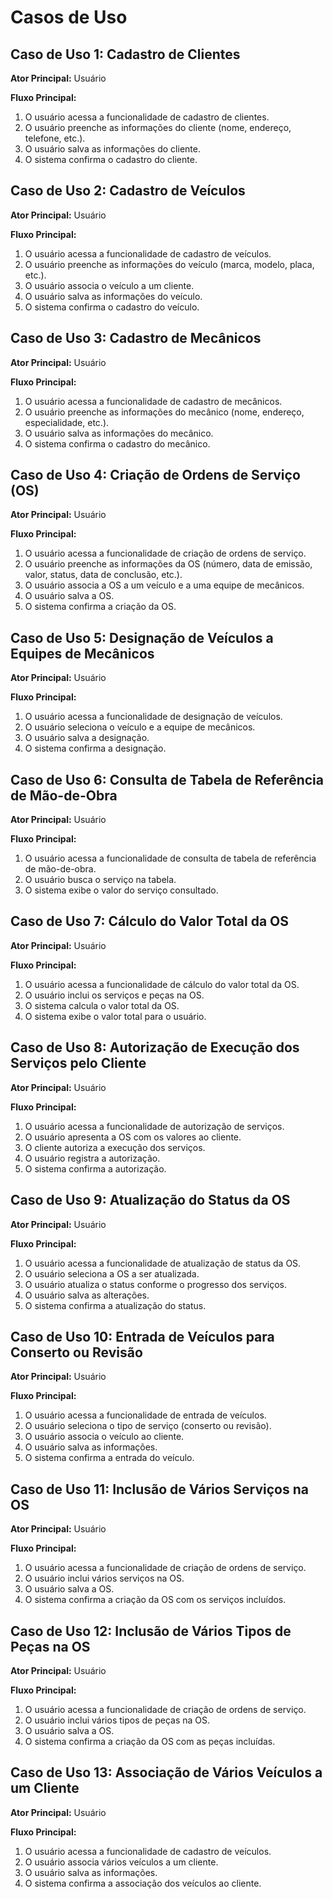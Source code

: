 # Casos de Uso

## Caso de Uso 1: Cadastro de Clientes

**Ator Principal:** Usuário

**Fluxo Principal:**
1. O usuário acessa a funcionalidade de cadastro de clientes.
2. O usuário preenche as informações do cliente (nome, endereço, telefone, etc.).
3. O usuário salva as informações do cliente.
4. O sistema confirma o cadastro do cliente.

## Caso de Uso 2: Cadastro de Veículos

**Ator Principal:** Usuário

**Fluxo Principal:**
1. O usuário acessa a funcionalidade de cadastro de veículos.
2. O usuário preenche as informações do veículo (marca, modelo, placa, etc.).
3. O usuário associa o veículo a um cliente.
4. O usuário salva as informações do veículo.
5. O sistema confirma o cadastro do veículo.

## Caso de Uso 3: Cadastro de Mecânicos

**Ator Principal:** Usuário

**Fluxo Principal:**
1. O usuário acessa a funcionalidade de cadastro de mecânicos.
2. O usuário preenche as informações do mecânico (nome, endereço, especialidade, etc.).
3. O usuário salva as informações do mecânico.
4. O sistema confirma o cadastro do mecânico.

## Caso de Uso 4: Criação de Ordens de Serviço (OS)

**Ator Principal:** Usuário

**Fluxo Principal:**
1. O usuário acessa a funcionalidade de criação de ordens de serviço.
2. O usuário preenche as informações da OS (número, data de emissão, valor, status, data de conclusão, etc.).
3. O usuário associa a OS a um veículo e a uma equipe de mecânicos.
4. O usuário salva a OS.
5. O sistema confirma a criação da OS.

## Caso de Uso 5: Designação de Veículos a Equipes de Mecânicos

**Ator Principal:** Usuário

**Fluxo Principal:**
1. O usuário acessa a funcionalidade de designação de veículos.
2. O usuário seleciona o veículo e a equipe de mecânicos.
3. O usuário salva a designação.
4. O sistema confirma a designação.

## Caso de Uso 6: Consulta de Tabela de Referência de Mão-de-Obra

**Ator Principal:** Usuário

**Fluxo Principal:**
1. O usuário acessa a funcionalidade de consulta de tabela de referência de mão-de-obra.
2. O usuário busca o serviço na tabela.
3. O sistema exibe o valor do serviço consultado.

## Caso de Uso 7: Cálculo do Valor Total da OS

**Ator Principal:** Usuário

**Fluxo Principal:**
1. O usuário acessa a funcionalidade de cálculo do valor total da OS.
2. O usuário inclui os serviços e peças na OS.
3. O sistema calcula o valor total da OS.
4. O sistema exibe o valor total para o usuário.

## Caso de Uso 8: Autorização de Execução dos Serviços pelo Cliente

**Ator Principal:** Usuário

**Fluxo Principal:**
1. O usuário acessa a funcionalidade de autorização de serviços.
2. O usuário apresenta a OS com os valores ao cliente.
3. O cliente autoriza a execução dos serviços.
4. O usuário registra a autorização.
5. O sistema confirma a autorização.

## Caso de Uso 9: Atualização do Status da OS

**Ator Principal:** Usuário

**Fluxo Principal:**
1. O usuário acessa a funcionalidade de atualização de status da OS.
2. O usuário seleciona a OS a ser atualizada.
3. O usuário atualiza o status conforme o progresso dos serviços.
4. O usuário salva as alterações.
5. O sistema confirma a atualização do status.

## Caso de Uso 10: Entrada de Veículos para Conserto ou Revisão

**Ator Principal:** Usuário

**Fluxo Principal:**
1. O usuário acessa a funcionalidade de entrada de veículos.
2. O usuário seleciona o tipo de serviço (conserto ou revisão).
3. O usuário associa o veículo ao cliente.
4. O usuário salva as informações.
5. O sistema confirma a entrada do veículo.

## Caso de Uso 11: Inclusão de Vários Serviços na OS

**Ator Principal:** Usuário

**Fluxo Principal:**
1. O usuário acessa a funcionalidade de criação de ordens de serviço.
2. O usuário inclui vários serviços na OS.
3. O usuário salva a OS.
4. O sistema confirma a criação da OS com os serviços incluídos.

## Caso de Uso 12: Inclusão de Vários Tipos de Peças na OS

**Ator Principal:** Usuário

**Fluxo Principal:**
1. O usuário acessa a funcionalidade de criação de ordens de serviço.
2. O usuário inclui vários tipos de peças na OS.
3. O usuário salva a OS.
4. O sistema confirma a criação da OS com as peças incluídas.

## Caso de Uso 13: Associação de Vários Veículos a um Cliente

**Ator Principal:** Usuário

**Fluxo Principal:**
1. O usuário acessa a funcionalidade de cadastro de veículos.
2. O usuário associa vários veículos a um cliente.
3. O usuário salva as informações.
4. O sistema confirma a associação dos veículos ao cliente.